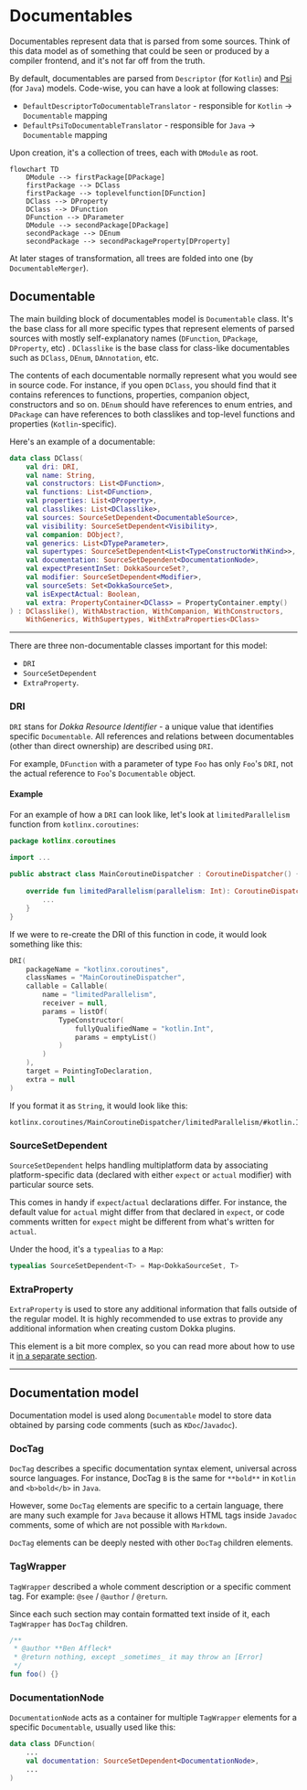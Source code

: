 # Documentables

Documentables represent data that is parsed from some sources. Think of this data model as of something that could be
seen or produced by a compiler frontend, and it's not far off from the truth.

By default, documentables are parsed from `Descriptor` (for `Kotlin`)
and [Psi](https://plugins.jetbrains.com/docs/intellij/psi.html)
(for `Java`) models. Code-wise, you can have a look at following classes:

* `DefaultDescriptorToDocumentableTranslator` - responsible for `Kotlin` -> `Documentable` mapping
* `DefaultPsiToDocumentableTranslator` - responsible for `Java` -> `Documentable` mapping

Upon creation, it's a collection of trees, each with `DModule` as root.

```mermaid
flowchart TD
    DModule --> firstPackage[DPackage]
    firstPackage --> DClass
    firstPackage --> toplevelfunction[DFunction] 
    DClass --> DProperty
    DClass --> DFunction
    DFunction --> DParameter
    DModule --> secondPackage[DPackage]
    secondPackage --> DEnum
    secondPackage --> secondPackageProperty[DProperty]
```

At later stages of transformation, all trees are folded into one (by `DocumentableMerger`).

## Documentable

The main building block of documentables model is `Documentable` class. It's the base class for all more specific types
that represent elements of parsed sources with mostly self-explanatory names (`DFunction`, `DPackage`, `DProperty`, etc)
.
`DClasslike` is the base class for class-like documentables such as `DClass`, `DEnum`, `DAnnotation`, etc.

The contents of each documentable normally represent what you would see in source code. For instance, if you open
`DClass`, you should find that it contains references to functions, properties, companion object, constructors and so
on.
`DEnum` should have references to enum entries, and `DPackage` can have references to both classlikes and top-level
functions and properties (`Kotlin`-specific).

Here's an example of a documentable:

```kotlin
data class DClass(
    val dri: DRI,
    val name: String,
    val constructors: List<DFunction>,
    val functions: List<DFunction>,
    val properties: List<DProperty>,
    val classlikes: List<DClasslike>,
    val sources: SourceSetDependent<DocumentableSource>,
    val visibility: SourceSetDependent<Visibility>,
    val companion: DObject?,
    val generics: List<DTypeParameter>,
    val supertypes: SourceSetDependent<List<TypeConstructorWithKind>>,
    val documentation: SourceSetDependent<DocumentationNode>,
    val expectPresentInSet: DokkaSourceSet?,
    val modifier: SourceSetDependent<Modifier>,
    val sourceSets: Set<DokkaSourceSet>,
    val isExpectActual: Boolean,
    val extra: PropertyContainer<DClass> = PropertyContainer.empty()
) : DClasslike(), WithAbstraction, WithCompanion, WithConstructors,
    WithGenerics, WithSupertypes, WithExtraProperties<DClass>
```

___

There are three non-documentable classes important for this model:

* `DRI`
* `SourceSetDependent`
* `ExtraProperty`.

### DRI

`DRI` stans for _Dokka Resource Identifier_ - a unique value that identifies specific `Documentable`.
All references and relations between documentables (other than direct ownership) are described using `DRI`.

For example, `DFunction` with a parameter of type `Foo` has only `Foo`'s `DRI`, not the actual reference
to `Foo`'s `Documentable` object.

#### Example

For an example of how a `DRI` can look like, let's look at `limitedParallelism` function from `kotlinx.coroutines`:

```kotlin
package kotlinx.coroutines

import ...
        
public abstract class MainCoroutineDispatcher : CoroutineDispatcher() {
    
    override fun limitedParallelism(parallelism: Int): CoroutineDispatcher {
        ...
    }
}
```

If we were to re-create the DRI of this function in code, it would look something like this:

```kotlin
DRI(
    packageName = "kotlinx.coroutines",
    classNames = "MainCoroutineDispatcher",
    callable = Callable(
        name = "limitedParallelism",
        receiver = null,
        params = listOf(
            TypeConstructor(
                fullyQualifiedName = "kotlin.Int",
                params = emptyList()
            )
        )
    ),
    target = PointingToDeclaration,
    extra = null
)
```

If you format it as `String`, it would look like this:

```
kotlinx.coroutines/MainCoroutineDispatcher/limitedParallelism/#kotlin.Int/PointingToDeclaration/
```

### SourceSetDependent

`SourceSetDependent` helps handling multiplatform data by associating platform-specific data (declared with either
`expect` or `actual` modifier) with particular source sets.

This comes in handy if `expect`/`actual` declarations differ. For instance, the default value for `actual` might differ
from that declared in `expect`, or code comments written for `expect` might be different from what's written
for `actual`.

Under the hood, it's a `typealias` to a `Map`:

```kotlin
typealias SourceSetDependent<T> = Map<DokkaSourceSet, T>
```

### ExtraProperty

`ExtraProperty` is used to store any additional information that falls outside of the regular model. It is highly
recommended to use extras to provide any additional information when creating custom Dokka plugins.

This element is a bit more complex, so you can read more about how to use it
[in a separate section](extra.md).

___

## Documentation model

Documentation model is used along `Documentable` model to store data obtained by parsing
code comments (such as `KDoc`/`Javadoc`).

### DocTag

`DocTag` describes a specific documentation syntax element, universal across source languages. For instance,
DocTag `B` is the same for `**bold**` in `Kotlin` and `<b>bold</b>` in `Java`.

However, some `DocTag` elements are specific to a certain language, there are many such example for `Java`
because it allows HTML tags inside `Javadoc` comments, some of which are not possible with `Markdown`.

`DocTag` elements can be deeply nested with other `DocTag` children elements.

### TagWrapper

`TagWrapper` described a whole comment description or a specific comment tag.
For example: `@see` / `@author` / `@return`.

Since each such section may contain formatted text inside of it, each `TagWrapper` has `DocTag` children.

```kotlin
/**
 * @author **Ben Affleck*
 * @return nothing, except _sometimes_ it may throw an [Error]
 */
fun foo() {}
```

### DocumentationNode

`DocumentationNode` acts as a container for multiple `TagWrapper` elements for a specific `Documentable`, usually
used like this:

```kotlin
data class DFunction(
    ...
    val documentation: SourceSetDependent<DocumentationNode>,
    ...
)
```
